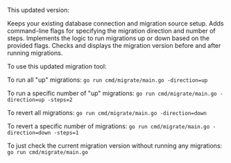 This updated version:

Keeps your existing database connection and migration source setup.
Adds command-line flags for specifying the migration direction and number of steps.
Implements the logic to run migrations up or down based on the provided flags.
Checks and displays the migration version before and after running migrations.

To use this updated migration tool:

To run all "up" migrations:
`go run cmd/migrate/main.go -direction=up`

To run a specific number of "up" migrations:
`go run cmd/migrate/main.go -direction=up -steps=2`

To revert all migrations:
`go run cmd/migrate/main.go -direction=down`

To revert a specific number of migrations:
`go run cmd/migrate/main.go -direction=down -steps=1`

To just check the current migration version without running any migrations:
`go run cmd/migrate/main.go`
